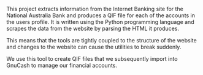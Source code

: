 This project extracts information from the Internet Banking site for the National Australia Bank
and produces a QIF file for each of the accounts in the users profile. It is written using the
Python programming language and scrapes the data from the website by parsing the HTML it produces.

This means that the tools are tightly coupled to the structure of the website and changes to the website can cause the utilities to break suddenly.

We use this tool to create QIF files that we subsequently import into GnuCash to manage our financial accounts.
